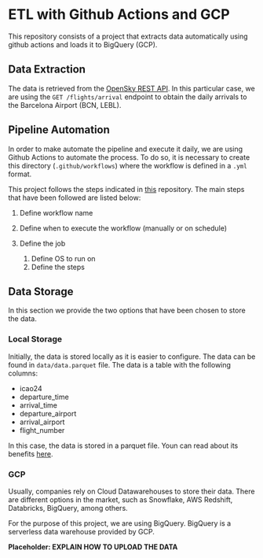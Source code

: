 # ETL with Github Actions and GCP
This repository consists of a project that extracts data automatically using github actions and loads it to BigQuery (GCP).

## Data Extraction

The data is retrieved from the [OpenSky REST API](https://openskynetwork.github.io/opensky-api/rest.html). In this particular case, we are using the `GET /flights/arrival` endpoint to obtain the daily arrivals to the Barcelona Airport (BCN, LEBL).

## Pipeline Automation

In order to make automate the pipeline and execute it daily, we are using Github Actions to automate the process. To do so, it is necessary to create this directory (`.github/workflows`) where the workflow is defined in a `.yml` format.

This project follows the steps indicated in [this](https://github.com/ShawhinT/data-pipeline-example?tab=readme-ov-file) repository. The main steps that have been followed are listed below:

1. Define workflow name
2. Define when to execute the workflow (manually or on schedule)
3. Define the job

    1. Define OS to run on
    2. Define the steps 

## Data Storage
In this section we provide the two options that have been chosen to store the data.

### Local Storage
Initially, the data is stored locally as it is easier to configure. The data can be found in `data/data.parquet` file. The data is a table with the following columns:

* icao24
* departure_time
* arrival_time
* departure_airport
* arrival_airport
* flight_number

In this case, the data is stored in a parquet file. Youn can read about its benefits [here](https://parquet.apache.org/).

### GCP
Usually, companies rely on Cloud Datawarehouses to store their data. There are different options in the market, such as Snowflake, AWS Redshift, Databricks, BigQuery, among others.

For the purpose of this project, we are using BigQuery. BigQuery is a serverless data warehouse provided by GCP.

**Placeholder: EXPLAIN HOW TO UPLOAD THE DATA**
